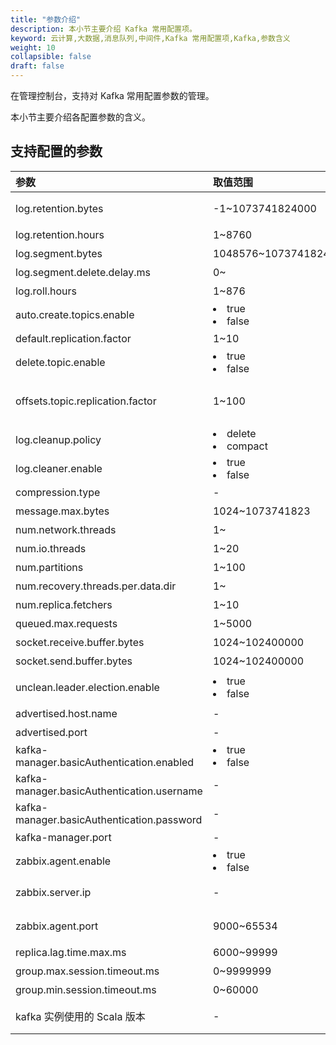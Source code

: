 ```yaml
---
title: "参数介绍"
description: 本小节主要介绍 Kafka 常用配置项。 
keyword: 云计算,大数据,消息队列,中间件,Kafka 常用配置项,Kafka,参数含义
weight: 10
collapsible: false
draft: false
---
```


在管理控制台，支持对 Kafka 常用配置参数的管理。

本小节主要介绍各配置参数的含义。


## 支持配置的参数

| <span style="display:inline-block;width:80px">参数</span> | <span style="display:inline-block;width:120px">取值范围</span> | <span style="display:inline-block;width:460px">参数说明</span> |
| :-------------------------------------------------------- | :----------------------------------------------------------- | :----------------------------------------------------------- |
| log.retention.bytes                                       | -1~1073741824000                                             | topic 每个分区的最大文件大小，单位为字节，超过该大小会触发删除策略。 |
| log.retention.hours                                       | 1~8760                                                       | 消息保留时间，单位为`小时`。                                 |
| log.segment.bytes                                         | 1048576~10737418240                                          | 段文件最大值，单位为`字节`。                                 |
| log.segment.delete.delay.ms                               | 0~                                                           | 段文件在索引中清除后保留的时间。                             |
| log.roll.hours                                            | 1~876                                                        | 段文件轮滚时间，单位为`小时`。                               |
| auto.create.topics.enable                                 | <li> true <li> false                                         | 是否允许自动创建 Topic。                                     |
| default.replication.factor                                | 1~10                                                         | 默认副本因子值。                                             |
| delete.topic.enable                                       | <li> true <li> false                                         | 是否允许使用命令行删除 Topic。                               |
| offsets.topic.replication.factor                          | 1~100                                                        | 内部 offset topic 的复制因子（设定更高的确保可用性）。<br>如果复制因子大于集群节点数，内部创建主题自动创建将会失败，直到集群大小符合这个复制因子的要求。 |
| log.cleanup.policy                                        | <li> delete  <li> compact                                    | 日志清理策略。`delete` 为直接删除；`compact` 为压缩。        |
| log.cleaner.enable                                        | <li> true <li> false                                         | 用于是否开启日志压缩。                                       |
| compression.type                                          | -                                                            | 用于主题的压缩策略。                                         |
| message.max.bytes                                         | 1024~1073741823                                              | 消息体的最大大小，单位为`字节`。                             |
| num.network.threads                                       | 1~                                                           | Broker 处理网络请求的线程数。                                |
| num.io.threads                                            | 1~20                                                         | Broker 处理磁盘 IO 的线程数。                                |
| num.partitions                                            | 1~100                                                        | Topic 默认分区数。                                           |
| num.recovery.threads.per.data.dir                         | 1~                                                           | 启动时数据恢复和关闭时刷盘的线程数。                         |
| num.replica.fetchers                                      | 1~10                                                         | 复制消息线程数。                                             |
| queued.max.requests                                       | 1~5000                                                       | 等待 IO 线程处理的请求队列最大数。                           |
| socket.receive.buffer.bytes                               | 1024~102400000                                               | 接收缓冲区大小。                                             |
| socket.send.buffer.bytes                                  | 1024~102400000                                               | 发送缓冲区大小。                                             |
| unclean.leader.election.enable                            | <li> true <li> false                                         | 是否启用不在 ISR 集合中的副本作为最后的选择，尽管这样做可能导致数据丢失。 |
| advertised.host.name                                      | -                                                            | 用于 worker 连接的域名。                                     |
| advertised.port                                           | -                                                            | 用于 worker 连接的端口，默认为 `9092`。                      |
| kafka-manager.basicAuthentication.enabled                 | <li> true <li> false                                         | Kafka Manager 是否开启登录验证。                             |
| kafka-manager.basicAuthentication.username                | -                                                            | Kafka Manager 登录用户名，默认为 `admin`。                   |
| kafka-manager.basicAuthentication.password                | -                                                            | Kafka Manager 登录密码，默认为 `password`。                  |
| kafka-manager.port                                        | -                                                            | Kafka Manager 启用端口，默认为 `9000`。                      |
| zabbix.agent.enable                                       | <li> true <li> false                                         | 用于决定是否开启 zabbix agent，默认为 `false`，不开启。      |
| zabbix.server.ip                                          | -                                                            | 若开启 zabbix agent，则需要手动设置为您想要连接的zabbix server 的 IP 地址，默认为 `127.0.0.1`。 |
| zabbix.agent.port                                         | 9000~65534                                                   | 用于连接的端口号，若主机存在防火墙，则需要开启该端口，默认为 `10050`。 |
| replica.lag.time.max.ms                                   | 6000~99999                                                   | leader 会将 follower 从 isr 中删除的时间间隔。               |
| group.max.session.timeout.ms                              | 0~9999999                                                    | 已注册消费者最长会话超时时长。                               |
| group.min.session.timeout.ms                              | 0~60000                                                      | 已注册消费者最短会话超时时长。                               |
| kafka 实例使用的 Scala 版本                               | -                                                            | Kafka 实例使用的 Scala 版本, 默认为 `2.11`，推荐使用 `2.12`。<br>该参数不支持通过界面进行修改。 |

